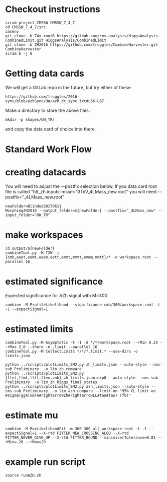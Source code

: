 
# Checkout instructions

    scram project CMSSW CMSSW_7_4_7
    cd CMSSW_7_4_7/src
    cmsenv
    git clone -b 74x-root6 https://github.com/cms-analysis/HiggsAnalysis-CombinedLimit.git HiggsAnalysis/CombinedLimit
    git clone -b ZH2016 https://github.com/truggles/CombineHarvester.git CombineHarvester
    scram b -j 8

# Getting data cards
We will get a GitLab repo in the future, but try either of these:

    https://github.com/truggles/2016-sync/blob/azhSync/UW/azh_dc_sync.txt#L66-L67

Make a directory to store the above files:

    mkdir -p shapes/UW_TR/

and copy the data card of choice into there.

# Standard Work Flow


# creating datacards
You will need to adjust the --postfix selection below. If you data card root file is called
"htt_zh.inputs-mssm-13TeV_4LMass_new.root" you will need --postfix="_4LMass_new.root"

    newFolder=Blinded20170611
    MorphingZH2016 --output_folder=${newFolder} --postfix="_4LMass_new" --input_folder="UW_TR"

# make workspaces

    cd output/${newFolder}
    combineTool.py -M T2W -i {cmb,eeet,eemt,eeem,eett,emmt,mmmt,emmm,mmtt}/* -o workspace.root --parallel 16

# estimated significance
Expected significance for AZh signal with M=300

    combine -M ProfileLikelihood --significance cmb/300/workspace.root -t -1 --expectSignal=1

# estimated limits

    combineTool.py -M Asymptotic -t -1 -d */*/workspace.root --rMin 0.25 --rMax 2.0 --there -n .limit --parallel 16
    combineTool.py -M CollectLimits */*/*.limit.* --use-dirs -o limits.json

    python ../scripts/plotLimits_SM2.py zh_limits.json --auto-style --cms-sub Preliminary  -o lim_zh_compare
    python ../scripts/plotLimits_SM2.py {llet,llmt,lltt,llem,cmb}_zh_limits.json:exp0 --auto-style --cms-sub Preliminary  -o lim_zh_higgs_final_states
    python ../scripts/plotLimits_SM2.py azh_limits.json --auto-style --cms-sub Preliminary  -o lim_azh_compare --limit-on "95% CL limit on #sigma(ggA)xB(A#rightarrowZh#rightarrowLL#tau#tau) (fb)"


# estimate mu

    combine -M MaxLikelihoodFit -m 300 300_all_workspace.root -t -1 --expectSignal=1 --X-rtd FITTER_NEW_CROSSING_ALGO --X-rtd FITTER_NEVER_GIVE_UP --X-rtd FITTER_BOUND --minimizerTolerance=0.01 --rMin=-20 --rMax=20

# example run script

    source runAZH.sh


